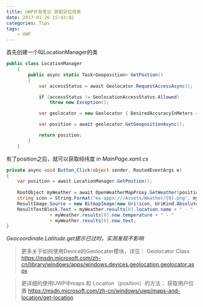 ```yaml
---
title: UWP开发笔记 获取定位信息
date: 2017-01-26 15:43:02
categories: Tips
tags:
    - UWP
---
```

首先创建一个叫LocationManager的类
```csharp
public class LocationManager
    {
        public async static Task<Geoposition> GetPostion()
        {
            var accessStatus = await Geolocator.RequestAccessAsync();

            if (accessStatus != GeolocationAccessStatus.Allowed)
                throw new Exception();

            var geolocator = new Geolocator { DesiredAccuracyInMeters = 0 };

            var position = await geolocator.GetGeopositionAsync();

            return position;
        }
    }
```

有了position之后，就可以获取经纬度
*in MainPage.xaml.cs*
```csharp
private async void Button_Click(object sender, RoutedEventArgs e)
{
	var position = await LocationManager.GetPostion();
	
	RootObject myWeather = await OpenWeatherMapProxy.GetWeather(position.Coordinate.Latitude, position.Coordinate.Longitude);
	string icon = String.Format("ms-appx:///Assets/Weather/{0}.png", myWeather.results[0].now.code);
	ResultImage.Source = new BitmapImage(new Uri(icon, UriKind.Absolute));
	ResultTextBlock.Text = myWeather.results[0].location.name + " - "
				+ myWeather.results[0].now.temperature + " - " 
				+ myWeather.results[0].now.text;
}
```
*Geocoordinate.Latitude.get提示已过时，实测发现不影响*

> 更多关于如何使用Device的Geolocater模块，详见：
Geolocator Class
https://msdn.microsoft.com/zh-cn/library/windows/apps/windows.devices.geolocation.geolocator.aspx

> 更详细的使用UWP中maps 和 Location（position）的方法：
获取用户位置
https://msdn.microsoft.com/zh-cn/windows/uwp/maps-and-location/get-location